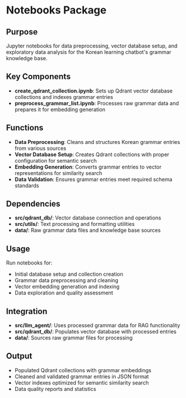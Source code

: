 # Notebooks Package

## Purpose
Jupyter notebooks for data preprocessing, vector database setup, and exploratory data analysis for the Korean learning chatbot's grammar knowledge base.

## Key Components
- **create_qdrant_collection.ipynb**: Sets up Qdrant vector database collections and indexes grammar entries
- **preprocess_grammar_list.ipynb**: Processes raw grammar data and prepares it for embedding generation

## Functions
- **Data Preprocessing**: Cleans and structures Korean grammar entries from various sources
- **Vector Database Setup**: Creates Qdrant collections with proper configuration for semantic search
- **Embedding Generation**: Converts grammar entries to vector representations for similarity search
- **Data Validation**: Ensures grammar entries meet required schema standards

## Dependencies
- **src/qdrant_db/**: Vector database connection and operations
- **src/utils/**: Text processing and formatting utilities
- **data/**: Raw grammar data files and knowledge base sources

## Usage
Run notebooks for:
- Initial database setup and collection creation
- Grammar data preprocessing and cleaning
- Vector embedding generation and indexing
- Data exploration and quality assessment

## Integration
- **src/llm_agent/**: Uses processed grammar data for RAG functionality
- **src/qdrant_db/**: Populates vector database with processed entries
- **data/**: Sources raw grammar files for processing

## Output
- Populated Qdrant collections with grammar embeddings
- Cleaned and validated grammar entries in JSON format
- Vector indexes optimized for semantic similarity search
- Data quality reports and statistics